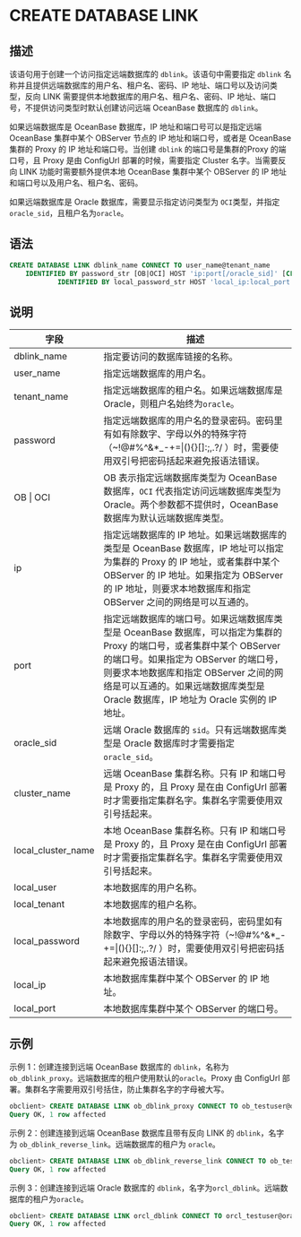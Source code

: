 # CREATE DATABASE LINK

## 描述

该语句用于创建一个访问指定远端数据库的 `dblink`。该语句中需要指定 `dblink` 名称并且提供远端数据库的用户名、租户名、密码、IP 地址、端口号以及访问类型，反向 LINK 需要提供本地数据库的用户名、租户名、密码、IP 地址、端口号，不提供访问类型时默认创建访问远端 OceanBase 数据库的 `dblink`。

如果远端数据库是 OceanBase 数据库，IP 地址和端口号可以是指定远端 OceanBase 集群中某个 OBServer 节点的 IP 地址和端口号，或者是 OceanBase 集群的 Proxy 的 IP 地址和端口号。当创建 `dblink` 的端口号是集群的Proxy 的端口号，且 Proxy 是由 ConfigUrl 部署的时候，需要指定 Cluster 名字。当需要反向 LINK 功能时需要额外提供本地 OceanBase 集群中某个 OBServer 的 IP 地址和端口号以及用户名、租户名、密码。

如果远端数据库是 Oracle 数据库，需要显示指定访问类型为 `OCI`类型，并指定 `oracle_sid`，且租户名为`oracle`。

## 语法

```sql
CREATE DATABASE LINK dblink_name CONNECT TO user_name@tenant_name 
    IDENTIFIED BY password_str [OB|OCI] HOST 'ip:port[/oracle_sid]' [CLUSTER cluster_name] [MY_NAME local_user_name@local_tenant_name 
            IDENTIFIED BY local_password_str HOST 'local_ip:local_port'];

```

## 说明

| 字段 | 描述 |
| --- | --- |
| dblink_name | 指定要访问的数据库链接的名称。 |
| user_name | 指定远端数据库的用户名。 |
| tenant_name | 指定远端数据库的租户名。如果远端数据库是 Oracle，则租户名始终为`oracle`。 |
| password | 指定远端数据库的用户名的登录密码。密码里有如有除数字、字母以外的特殊字符（~!@#%^&*_-+=&#124;(){}[]:;,.?/ ）时，需要使用双引号把密码括起来避免报语法错误。 |
| OB &#124; OCI | OB 表示指定远端数据库类型为 OceanBase 数据库，`OCI` 代表指定访问远端数据库类型为 Oracle。两个参数都不提供时，OceanBase 数据库为默认远端数据库类型。 |
| ip | 指定远端数据库的 IP 地址。如果远端数据库的类型是 OceanBase 数据库，IP 地址可以指定为集群的 Proxy 的 IP 地址，或者集群中某个 OBServer 的 IP 地址。如果指定为 OBServer 的 IP 地址，则要求本地数据库和指定 OBServer 之间的网络是可以互通的。 |
| port | 指定远端数据库的端口号。如果远端数据库类型是 OceanBase 数据库，可以指定为集群的 Proxy 的端口号，或者集群中某个 OBServer 的端口号。如果指定为 OBServer 的端口号，则要求本地数据库和指定 OBServer 之间的网络是可以互通的。如果远端数据库类型是 Oracle 数据库，IP 地址为 Oracle 实例的 IP 地址。 |
| oracle_sid | 远端 Oracle 数据库的 `sid`。只有远端数据库类型是 Oracle 数据库时才需要指定`oracle_sid`。 |
| cluster_name | 远端 OceanBase 集群名称。只有 IP 和端口号是 Proxy 的，且 Proxy 是在由 ConfigUrl 部署时才需要指定集群名字。集群名字需要使用双引号括起来。 |
| local_cluster_name   | 本地 OceanBase 集群名称。只有 IP 和端口号是 Proxy 的，且 Proxy 是在由 ConfigUrl 部署时才需要指定集群名字。集群名字需要使用双引号括起来。 |
| local_user | 本地数据库的用户名称。 |
| local_tenant | 本地数据库的租户名称。 |
| local_password | 本地数据库的用户名的登录密码，密码里如有除数字、字母以外的特殊字符（~!@#%^&*_-+=&#124;(){}[]:;,.?/ ）时，需要使用双引号把密码括起来避免报语法错误。 |
| local_ip | 本地数据库集群中某个 OBServer 的 IP 地址。 |
| local_port | 本地数据库集群中某个 OBServer 的端口号。 |

## 示例

示例 1：创建连接到远端 OceanBase 数据库的 `dblink`，名称为`ob_dblink_proxy`。远端数据库的租户使用默认的`oracle`。Proxy 由 ConfigUrl 部署。集群名字需要用双引号括住，防止集群名字的字母被大写。

```sql
obclient> CREATE DATABASE LINK ob_dblink_proxy CONNECT TO ob_testuser@oracle IDENTIFIED BY **1** OB HOST  '10.XXX.XXX.XXX:30084' CLUSTER “ob***”;
Query OK, 1 row affected
```

示例 2：创建连接到远端 OceanBase 数据库且带有反向 LINK 的 `dblink`，名字为 `ob_dblink_reverse_link`。远端数据库的租户为 `oracle`。

```sql
obclient> CREATE DATABASE LINK ob_dblink_reverse_link CONNECT TO ob_testuser2@oracle IDENTIFIED BY **1** OB HOST '10.XXX.XXX.XXX:35305' MY_NAME local_ob_testuser@oracle identified by **2** host '10.XXX.XXX.XXX:35307';
Query OK, 1 row affected 
```

示例 3：创建连接到远端 Oracle 数据库的 `dblink`，名字为`orcl_dblink`。远端数据库的租户为`oracle`。

```sql
obclient> CREATE DATABASE LINK orcl_dblink CONNECT TO orcl_testuser@oracle IDENTIFIED BY **1** OCI HOST '10.XXX.XXX.XXX:1521/ORCL';
Query OK, 1 row affected 
```